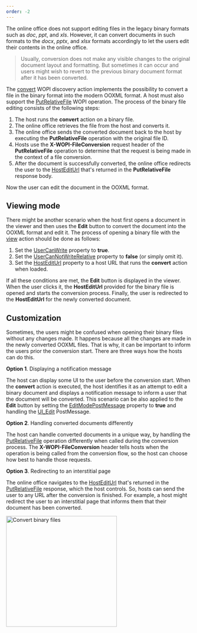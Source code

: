 ```yaml
---
order: -2
---
```


The online office does not support editing files in the legacy binary formats such as *doc*, *ppt*, and *xls*. However, it can convert documents in such formats to the *docx*, *pptx*, and *xlsx* formats accordingly to let the users edit their contents in the online office.

> Usually, conversion does not make any visible changes to the original document layout and formatting. But sometimes it can occur and users might wish to revert to the previous binary document format after it has been converted.

The [convert](../WOPI%20discovery/index.md#wopi-actions) WOPI discovery action implements the possibility to convert a file in the binary format into the modern OOXML format. A host must also support the [PutRelativeFile](../WOPI%20REST%20API/PutRelativeFile/index.md) WOPI operation. The process of the binary file editing consists of the following steps:

1. The host runs the **convert** action on a binary file.
2. The online office retrieves the file from the host and converts it.
3. The online office sends the converted document back to the host by executing the **PutRelativeFile** operation with the original file ID.
4. Hosts use the **X-WOPI-FileConversion** request header of the **PutRelativeFile** operation to determine that the request is being made in the context of a file conversion.
5. After the document is successfully converted, the online office redirects the user to the [HostEditUrl](../WOPI%20REST%20API/CheckFileInfo/index.md#hostediturl) that's returned in the **PutRelativeFile** response body.

Now the user can edit the document in the OOXML format.

## Viewing mode

There might be another scenario when the host first opens a document in the viewer and then uses the **Edit** button to convert the document into the OOXML format and edit it. The process of opening a binary file with the [view](../WOPI%20discovery/index.md#wopi-actions) action should be done as follows:

1. Set the [UserCanWrite](../WOPI%20REST%20API/CheckFileInfo/index.md#usercanwrite) property to **true**.
2. Set the [UserCanNotWriteRelative](../WOPI%20REST%20API/CheckFileInfo/index.md#usercannotwriterelative) property to **false** (or simply omit it).
3. Set the [HostEditUrl](../WOPI%20REST%20API/CheckFileInfo/index.md#hostediturl) property to a host URL that runs the **convert** action when loaded.

If all these conditions are met, the **Edit** button is displayed in the viewer. When the user clicks it, the **HostEditUrl** provided for the binary file is opened and starts the conversion process. Finally, the user is redirected to the **HostEditUrl** for the newly converted document.

## Customization

Sometimes, the users might be confused when opening their binary files without any changes made. It happens because all the changes are made in the newly converted OOXML files. That is why, it can be important to inform the users prior the conversion start. There are three ways how the hosts can do this.

**Option 1**. Displaying a notification message

The host can display some UI to the user before the conversion start. When the **convert** action is executed, the host identifies it as an attempt to edit a binary document and displays a notification message to inform a user that the document will be converted. This scenario can be also applied to the **Edit** button by setting the [EditModePostMessage](../WOPI%20REST%20API/CheckFileInfo/index.md#editmodepostmessage) property to **true** and handling the [UI\_Edit](../PostMessage/index.md#ui_edit) PostMessage.

**Option 2**. Handling converted documents differently

The host can handle converted documents in a unique way, by handling the [PutRelativeFile](../WOPI%20REST%20API/PutRelativeFile/index.md) operation differently when called during the conversion process. The **X-WOPI-FileConversion** header tells hosts when the operation is being called from the conversion flow, so the host can choose how best to handle those requests.

**Option 3**. Redirecting to an interstitial page

The online office navigates to the [HostEditUrl](../WOPI%20REST%20API/CheckFileInfo/index.md#hostediturl) that's returned in the [PutRelativeFile](../WOPI%20REST%20API/PutRelativeFile/index.md) response, which the host controls. So, hosts can send the user to any URL after the conversion is finished. For example, a host might redirect the user to an interstitial page that informs them that their document has been converted.

<img alt="Convert binary files" src="/assets/images/editor/convert-binary-files.jpg" width="300px">
